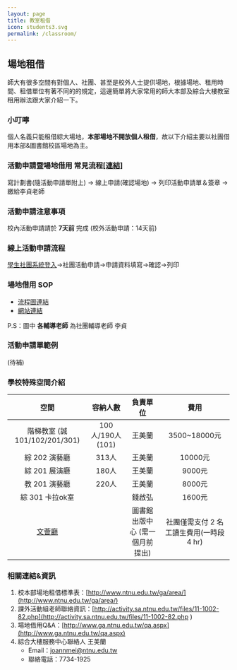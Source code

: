 ```yaml
---
layout: page
title: 教室租借
icon: students3.svg
permalink: /classroom/
---
```

## 場地租借
 師大有很多空間有對個人、社團、甚至是校外人士提供場地，根據場地、租用時間、租借單位有著不同的的規定，這邊簡單將大家常用的師大本部及綜合大樓教室租用辦法跟大家介紹一下。

### 小叮嚀
個人名義只能租借綜大場地，**本部場地不開放個人租借**，故以下介紹主要以社團借用本部&圖書館校區場地為主。

### 活動申請暨場地借用 常見流程[[連結]](http://activity.sa.ntnu.edu.tw/files/13-1002-393.php)
寫計劃書(隨活動申請單附上) → 線上申請(確認場地) → 列印活動申請單＆簽章 → 繳給李貞老師

### 活動申請注意事項
校內活動申請請於 **7天前** 完成 (校外活動申請：14天前)

### 線上活動申請流程
[學生社團系統登入](http://ap.itc.ntnu.edu.tw/club/StdtLoginCtrl)→社團活動申請→申請資料填寫→確認→列印

### 場地借用 SOP
- [流程圖連結](http://activity.sa.ntnu.edu.tw/ezfiles/2/1002/img/62/134534268.jpg)
- [網站連結](http://activity.sa.ntnu.edu.tw/files/13-1002-394.php)

P.S：圖中 **各輔導老師** 為社團輔導老師 李貞

### 活動申請單範例
(待補)

### 學校特殊空間介紹

空間|容納人數|負責單位|費用
:-:|:-----:|:-----:|:-:
階梯教室 (誠101/102/201/301)|100人/190人(101)|王美蘭|3500~18000元
綜 202 演藝廳|313人|王美蘭|10000元
綜 201 展演廳|180人|王美蘭|9000元
教 201 演藝廳|220人|王美蘭|8000元
綜 301 卡拉ok室|   |錢啟弘|1600元
[文薈廳](http://www.lib.ntnu.edu.tw/service/readme/whh_apply.pdf)|      |圖書館出版中心 (需一個月前提出)|社團僅需支付 2 名工讀生費用(一時段 4 hr)

### 相關連結&資訊
1. 校本部場地租借標準表：[http://www.ntnu.edu.tw/ga/area/](http://www.ntnu.edu.tw/ga/area/)
2. 課外活動組老師聯絡資訊：[http://activity.sa.ntnu.edu.tw/files/11-1002-82.php](http://activity.sa.ntnu.edu.tw/files/11-1002-82.php  )
3. 場地借用Q&A：[http://www.ga.ntnu.edu.tw/qa.aspx](http://www.ga.ntnu.edu.tw/qa.aspx)
4. 綜合大樓服務中心聯絡人 王美蘭
	- Email：[joannmei@ntnu.edu.tw](joannmei@ntnu.edu.tw)
	- 聯絡電話：7734-1925
